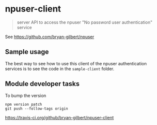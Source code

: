 # npuser-client

> server API to access the npuser "No password user authentication" service

See https://github.com/bryan-gilbert/npuser

## Sample usage

The best way to see how to use this client of the npuser authentication services
is to see the code in the ```sample-client``` folder.



## Module developer tasks

To bump the version
```
npm version patch
git push --follow-tags origin
```

https://travis-ci.org/github/bryan-gilbert/npuser-client
